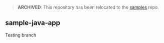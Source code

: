 > **ARCHIVED**: This repository has been relocated to the [samples](https://github.com/buildpack/samples/) repo.

## sample-java-app
Testing branch
